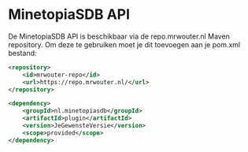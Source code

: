 # MinetopiaSDB API

De MinetopiaSDB API is beschikbaar via de repo.mrwouter.nl Maven repository. Om deze te gebruiken moet je dit toevoegen aan je pom.xml bestand:
```xml
<repository>
    <id>mrwouter-repo</id>
    <url>https://repo.mrwouter.nl/</url>
</repository>
```
```xml
<dependency>
    <groupId>nl.minetopiasdb</groupId>
    <artifactId>plugin</artifactId>
    <version>JeGewensteVersie</version>
    <scope>provided</scope>
</dependency>
```
